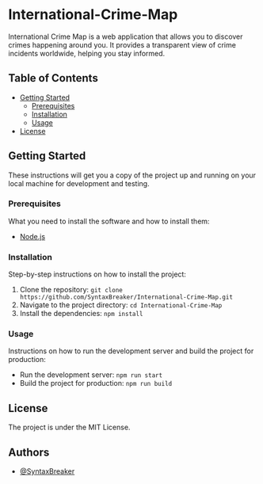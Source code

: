 # International-Crime-Map

International Crime Map is a web application that allows you to discover crimes happening around you. It provides a transparent view of crime incidents worldwide, helping you stay informed.

## Table of Contents

- [Getting Started](#getting-started)
  - [Prerequisites](#prerequisites)
  - [Installation](#installation)
  - [Usage](#usage)
- [License](#license)

## Getting Started

These instructions will get you a copy of the project up and running on your local machine for development and testing.

### Prerequisites

What you need to install the software and how to install them:

- [Node.js](https://nodejs.org/en/)

### Installation

Step-by-step instructions on how to install the project:

1. Clone the repository: `git clone https://github.com/SyntaxBreaker/International-Crime-Map.git`
2. Navigate to the project directory: `cd International-Crime-Map`
3. Install the dependencies: `npm install`

### Usage

Instructions on how to run the development server and build the project for production:

- Run the development server: `npm run start`
- Build the project for production: `npm run build`

## License

The project is under the MIT License.


## Authors

- [@SyntaxBreaker](https://www.github.com/SyntaxBreaker)
